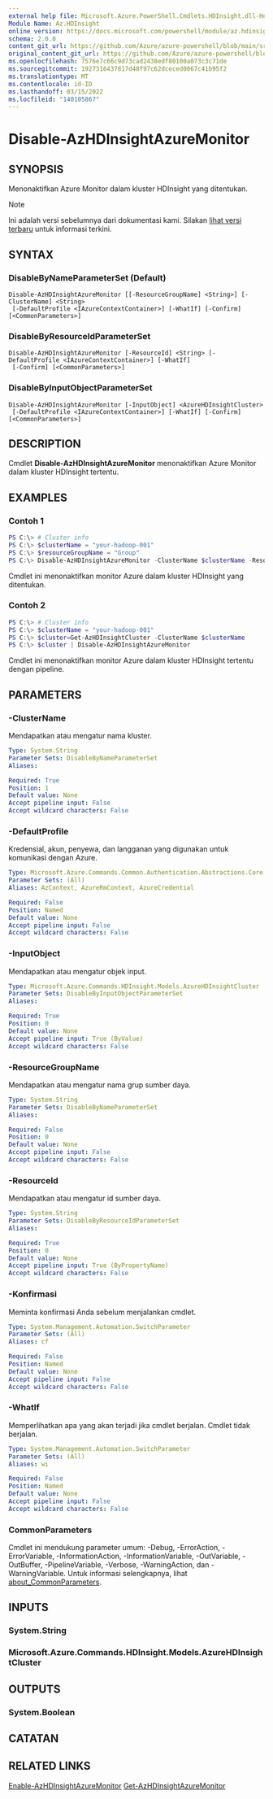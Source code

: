 ```yaml
---
external help file: Microsoft.Azure.PowerShell.Cmdlets.HDInsight.dll-Help.xml
Module Name: Az.HDInsight
online version: https://docs.microsoft.com/powershell/module/az.hdinsight/disable-azhdinsightazuremonitor
schema: 2.0.0
content_git_url: https://github.com/Azure/azure-powershell/blob/main/src/HDInsight/HDInsight/help/Disable-AzHDInsightAzureMonitor.md
original_content_git_url: https://github.com/Azure/azure-powershell/blob/main/src/HDInsight/HDInsight/help/Disable-AzHDInsightAzureMonitor.md
ms.openlocfilehash: 7576e7c66c9d73cad2438edf80100a073c3c71de
ms.sourcegitcommit: 1927316437817d48f97c62dceced0067c41b95f2
ms.translationtype: MT
ms.contentlocale: id-ID
ms.lasthandoff: 03/15/2022
ms.locfileid: "140105867"
---
```

# Disable-AzHDInsightAzureMonitor

## SYNOPSIS
Menonaktifkan Azure Monitor dalam kluster HDInsight yang ditentukan.

> [!NOTE]
>Ini adalah versi sebelumnya dari dokumentasi kami. Silakan [lihat versi terbaru](/powershell/module/az.hdinsight/disable-azhdinsightazuremonitor) untuk informasi terkini.

## SYNTAX

### DisableByNameParameterSet (Default)
```
Disable-AzHDInsightAzureMonitor [[-ResourceGroupName] <String>] [-ClusterName] <String>
 [-DefaultProfile <IAzureContextContainer>] [-WhatIf] [-Confirm] [<CommonParameters>]
```

### DisableByResourceIdParameterSet
```
Disable-AzHDInsightAzureMonitor [-ResourceId] <String> [-DefaultProfile <IAzureContextContainer>] [-WhatIf]
 [-Confirm] [<CommonParameters>]
```

### DisableByInputObjectParameterSet
```
Disable-AzHDInsightAzureMonitor [-InputObject] <AzureHDInsightCluster>
 [-DefaultProfile <IAzureContextContainer>] [-WhatIf] [-Confirm] [<CommonParameters>]
```

## DESCRIPTION
Cmdlet **Disable-AzHDInsightAzureMonitor** menonaktifkan Azure Monitor dalam kluster HDInsight tertentu.

## EXAMPLES

### Contoh 1
```powershell
PS C:\> # Cluster info
PS C:\> $clusterName = "your-hadoop-001"
PS C:\> $resourceGroupName = "Group"
PS C:\> Disable-AzHDInsightAzureMonitor -ClusterName $clusterName -ResourceGroup $resourceGroupName
```

Cmdlet ini menonaktifkan monitor Azure dalam kluster HDInsight yang ditentukan.

### Contoh 2
```powershell
PS C:\> # Cluster info
PS C:\> $clusterName = "your-hadoop-001"
PS C:\> $cluster=Get-AzHDInsightCluster -ClusterName $clusterName
PS C:\> $cluster | Disable-AzHDInsightAzureMonitor
```

Cmdlet ini menonaktifkan monitor Azure dalam kluster HDInsight tertentu dengan pipeline.

## PARAMETERS

### -ClusterName
Mendapatkan atau mengatur nama kluster.

```yaml
Type: System.String
Parameter Sets: DisableByNameParameterSet
Aliases:

Required: True
Position: 1
Default value: None
Accept pipeline input: False
Accept wildcard characters: False
```

### -DefaultProfile
Kredensial, akun, penyewa, dan langganan yang digunakan untuk komunikasi dengan Azure.

```yaml
Type: Microsoft.Azure.Commands.Common.Authentication.Abstractions.Core.IAzureContextContainer
Parameter Sets: (All)
Aliases: AzContext, AzureRmContext, AzureCredential

Required: False
Position: Named
Default value: None
Accept pipeline input: False
Accept wildcard characters: False
```

### -InputObject
Mendapatkan atau mengatur objek input.

```yaml
Type: Microsoft.Azure.Commands.HDInsight.Models.AzureHDInsightCluster
Parameter Sets: DisableByInputObjectParameterSet
Aliases:

Required: True
Position: 0
Default value: None
Accept pipeline input: True (ByValue)
Accept wildcard characters: False
```

### -ResourceGroupName
Mendapatkan atau mengatur nama grup sumber daya.

```yaml
Type: System.String
Parameter Sets: DisableByNameParameterSet
Aliases:

Required: False
Position: 0
Default value: None
Accept pipeline input: False
Accept wildcard characters: False
```

### -ResourceId
Mendapatkan atau mengatur id sumber daya.

```yaml
Type: System.String
Parameter Sets: DisableByResourceIdParameterSet
Aliases:

Required: True
Position: 0
Default value: None
Accept pipeline input: True (ByPropertyName)
Accept wildcard characters: False
```

### -Konfirmasi
Meminta konfirmasi Anda sebelum menjalankan cmdlet.

```yaml
Type: System.Management.Automation.SwitchParameter
Parameter Sets: (All)
Aliases: cf

Required: False
Position: Named
Default value: None
Accept pipeline input: False
Accept wildcard characters: False
```

### -WhatIf
Memperlihatkan apa yang akan terjadi jika cmdlet berjalan.
Cmdlet tidak berjalan.

```yaml
Type: System.Management.Automation.SwitchParameter
Parameter Sets: (All)
Aliases: wi

Required: False
Position: Named
Default value: None
Accept pipeline input: False
Accept wildcard characters: False
```

### CommonParameters
Cmdlet ini mendukung parameter umum: -Debug, -ErrorAction, -ErrorVariable, -InformationAction, -InformationVariable, -OutVariable, -OutBuffer, -PipelineVariable, -Verbose, -WarningAction, dan -WarningVariable. Untuk informasi selengkapnya, lihat [about_CommonParameters](http://go.microsoft.com/fwlink/?LinkID=113216).

## INPUTS

### System.String

### Microsoft.Azure.Commands.HDInsight.Models.AzureHDInsightCluster

## OUTPUTS

### System.Boolean

## CATATAN

## RELATED LINKS

[Enable-AzHDInsightAzureMonitor](./Enable-AzHDInsightAzureMonitor.md)
 [Get-AzHDInsightAzureMonitor](./Get-AzHDInsightAzureMonitor.md)
